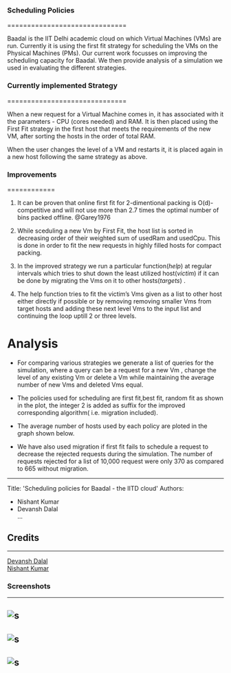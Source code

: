 ### Scheduling Policies
==============================

Baadal is the IIT Delhi academic cloud on which Virtual Machines (VMs)
are run. Currently it is using the first fit strategy for scheduling the
VMs on the Physical Machines (PMs). Our current work focusses on
improving the scheduling capacity for Baadal. We then provide analysis
of a simulation we used in evaluating the different strategies.

### Currently implemented Strategy
==============================

When a new request for a Virtual Machine comes in, it has associated
with it the parameters - CPU (cores needed) and RAM. It is then placed
using the First Fit strategy in the first host that meets the
requirements of the new VM, after sorting the hosts in the order of
total RAM.

When the user changes the level of a VM and restarts it, it is placed
again in a new host following the same strategy as above.

### Improvements
============

1.  <span> It can be proven that online first fit for 2-dimentional
    packing is O(d)-competitive and will not use more than 2.7 times the
    optimal number of bins packed offline. @Garey1976 </span>

2.  <span>While sceduling a new Vm by First Fit, the host list is sorted
    in decreasing order of their weighted sum of usedRam and usedCpu.
    This is done in order to fit the new requests in highly filled hosts
    for compact packing.</span>

3.  <span>In the improved strategy we run a particular function(*help*)
    at regular intervals which tries to shut down the least utilized
    host(*victim*) if it can be done by migrating the Vms on it to other
    hosts(*targets*) .</span>

4.  <span>The help function tries to fit the victim’s Vms given as a
    list to other host either directly if possible or by removing
    removing smaller Vms from target hosts and adding these next level
    Vms to the input list and continuing the loop uptill 2 or three
    levels. </span>

Analysis
========

-   <span>For comparing various strategies we generate a list of queries
    for the simulation, where a query can be a request for a new Vm ,
    change the level of any existing Vm or delete a Vm while maintaining
    the average number of new Vms and deleted Vms equal. </span>

-   <span>The policies used for scheduling are first fit,best fit,
    random fit as shown in the plot, the integer 2 is added as suffix
    for the improved corresponding algorithm( i.e. migration included).
    </span>

-   The average number of hosts used by each policy are ploted in the
    graph shown below.

<!--     ![Simulation Results]()

-   ![Initial State of Vms and Hosts](h1)

    ![Host 51 shut down and its Vms migrated to other hosts](h2) -->

-   <span> We have also used migration if first fit fails to schedule a
    request to decrease the rejected requests during the simulation. The
    number of requests rejected for a list of 10,000 request were only
    370 as compared to 665 without migration. </span>


------
Title: 'Scheduling policies for Baadal - the IITD cloud'
Authors:
- Nishant Kumar
- Devansh Dalal <br>
...

## Credits
----------------
[Devansh Dalal](https://github.com/devanshdalal) <br>
[Nishant Kumar](https://github.com/nish_kr) <br>


### Screenshots
----------------
![s](https://cloud.githubusercontent.com/assets/5080310/13222407/c69910f6-d9a5-11e5-902a-1195cfb6ab62.png)
----------------
![s](https://cloud.githubusercontent.com/assets/5080310/13222411/c6b9594c-d9a5-11e5-959b-8f9b481f4843.png)
----------------
![s](https://cloud.githubusercontent.com/assets/5080310/13222393/c6322616-d9a5-11e5-8c78-a9d68114ca9a.jpg)
----------------